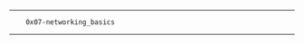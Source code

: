 -----------------------------------------------------------
		0x07-networking_basics
___________________________________________________________